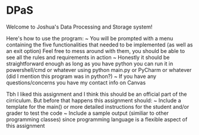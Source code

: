 # DPaS

Welcome to Joshua's Data Processing and Storage system!

Here's how to use the program:
  ~ You will be prompted with a menu containing the five functionalities that needed to be implemented (as well as an exit option)
  Feel free to mess around with them, you should be able to see all the rules and requirements in action
  ~ Honestly it should be straightforward enough as long as you have python you can run it in powershell/cmd or whatever using
  python main.py
  or PyCharm or whatever (did I mention this program was in python?)
  ~ If you have any questions/concerns you have my contact info on Canvas

  Tbh I liked this assignment and I think this should be an official part of the cirriculum. But before that happens this assignment should:
  ~ Include a template for the main() or more detailed instructions for the student and/or grader to test the code
  ~ Include a sample output (similiar to other programming classes) since programming language is a flexible aspect of this assignment
